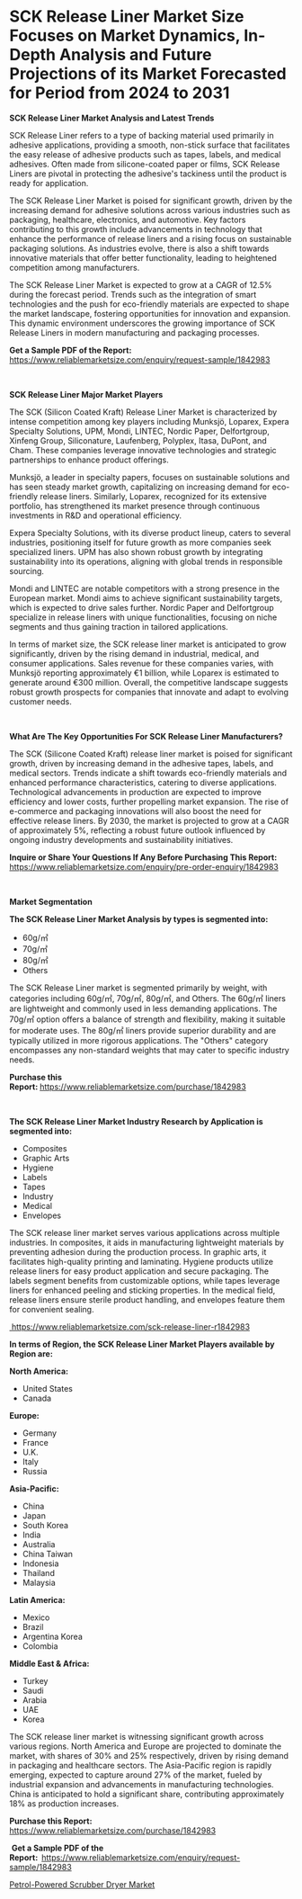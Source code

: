 <p><h1>SCK Release Liner Market Size Focuses on Market Dynamics, In-Depth Analysis and Future Projections of its Market Forecasted for Period from 2024 to 2031</h1></p><p><strong>SCK Release Liner Market Analysis and Latest Trends</strong></p>
<p><p>SCK Release Liner refers to a type of backing material used primarily in adhesive applications, providing a smooth, non-stick surface that facilitates the easy release of adhesive products such as tapes, labels, and medical adhesives. Often made from silicone-coated paper or films, SCK Release Liners are pivotal in protecting the adhesive's tackiness until the product is ready for application.</p><p>The SCK Release Liner Market is poised for significant growth, driven by the increasing demand for adhesive solutions across various industries such as packaging, healthcare, electronics, and automotive. Key factors contributing to this growth include advancements in technology that enhance the performance of release liners and a rising focus on sustainable packaging solutions. As industries evolve, there is also a shift towards innovative materials that offer better functionality, leading to heightened competition among manufacturers.</p><p>The SCK Release Liner Market is expected to grow at a CAGR of 12.5% during the forecast period. Trends such as the integration of smart technologies and the push for eco-friendly materials are expected to shape the market landscape, fostering opportunities for innovation and expansion. This dynamic environment underscores the growing importance of SCK Release Liners in modern manufacturing and packaging processes.</p></p>
<p><strong>Get a Sample PDF of the Report:&nbsp;</strong> <a href="https://www.reliablemarketsize.com/enquiry/request-sample/1842983?utm_campaign=1197&utm_medium=2&utm_source=Github&utm_content=ia&utm_term=01012025&utm_id=sck-release-liner">https://www.reliablemarketsize.com/enquiry/request-sample/1842983</a></p>
<p>&nbsp;</p>
<p><strong>SCK Release Liner Major Market Players</strong></p>
<p><p>The SCK (Silicon Coated Kraft) Release Liner Market is characterized by intense competition among key players including Munksjö, Loparex, Expera Specialty Solutions, UPM, Mondi, LINTEC, Nordic Paper, Delfortgroup, Xinfeng Group, Siliconature, Laufenberg, Polyplex, Itasa, DuPont, and Cham. These companies leverage innovative technologies and strategic partnerships to enhance product offerings.</p><p>Munksjö, a leader in specialty papers, focuses on sustainable solutions and has seen steady market growth, capitalizing on increasing demand for eco-friendly release liners. Similarly, Loparex, recognized for its extensive portfolio, has strengthened its market presence through continuous investments in R&D and operational efficiency.</p><p>Expera Specialty Solutions, with its diverse product lineup, caters to several industries, positioning itself for future growth as more companies seek specialized liners. UPM has also shown robust growth by integrating sustainability into its operations, aligning with global trends in responsible sourcing.</p><p>Mondi and LINTEC are notable competitors with a strong presence in the European market. Mondi aims to achieve significant sustainability targets, which is expected to drive sales further. Nordic Paper and Delfortgroup specialize in release liners with unique functionalities, focusing on niche segments and thus gaining traction in tailored applications.</p><p>In terms of market size, the SCK release liner market is anticipated to grow significantly, driven by the rising demand in industrial, medical, and consumer applications. Sales revenue for these companies varies, with Munksjö reporting approximately €1 billion, while Loparex is estimated to generate around €300 million. Overall, the competitive landscape suggests robust growth prospects for companies that innovate and adapt to evolving customer needs.</p></p>
<p>&nbsp;</p>
<p><strong>What Are The Key Opportunities For SCK Release Liner Manufacturers?</strong></p>
<p><p>The SCK (Silicone Coated Kraft) release liner market is poised for significant growth, driven by increasing demand in the adhesive tapes, labels, and medical sectors. Trends indicate a shift towards eco-friendly materials and enhanced performance characteristics, catering to diverse applications. Technological advancements in production are expected to improve efficiency and lower costs, further propelling market expansion. The rise of e-commerce and packaging innovations will also boost the need for effective release liners. By 2030, the market is projected to grow at a CAGR of approximately 5%, reflecting a robust future outlook influenced by ongoing industry developments and sustainability initiatives.</p></p>
<p><strong>Inquire or Share Your Questions If Any Before Purchasing This Report:</strong> <a href="https://www.reliablemarketsize.com/enquiry/pre-order-enquiry/1842983?utm_campaign=1197&utm_medium=2&utm_source=Github&utm_content=ia&utm_term=01012025&utm_id=sck-release-liner">https://www.reliablemarketsize.com/enquiry/pre-order-enquiry/1842983</a></p>
<p>&nbsp;</p>
<p><strong>Market Segmentation</strong></p>
<p><strong>The SCK Release Liner Market Analysis by types is segmented into:</strong></p>
<p><ul><li>60g/㎡</li><li>70g/㎡</li><li>80g/㎡</li><li>Others</li></ul></p>
<p><p>The SCK Release Liner market is segmented primarily by weight, with categories including 60g/㎡, 70g/㎡, 80g/㎡, and Others. The 60g/㎡ liners are lightweight and commonly used in less demanding applications. The 70g/㎡ option offers a balance of strength and flexibility, making it suitable for moderate uses. The 80g/㎡ liners provide superior durability and are typically utilized in more rigorous applications. The "Others" category encompasses any non-standard weights that may cater to specific industry needs.</p></p>
<p><strong>Purchase this Report:&nbsp;</strong><a href="https://www.reliablemarketsize.com/purchase/1842983?utm_campaign=1197&utm_medium=2&utm_source=Github&utm_content=ia&utm_term=01012025&utm_id=sck-release-liner">https://www.reliablemarketsize.com/purchase/1842983</a></p>
<p>&nbsp;</p>
<p><strong>The SCK Release Liner Market Industry Research by Application is segmented into:</strong></p>
<p><ul><li>Composites</li><li>Graphic Arts</li><li>Hygiene</li><li>Labels</li><li>Tapes</li><li>Industry</li><li>Medical</li><li>Envelopes</li></ul></p>
<p><p>The SCK release liner market serves various applications across multiple industries. In composites, it aids in manufacturing lightweight materials by preventing adhesion during the production process. In graphic arts, it facilitates high-quality printing and laminating. Hygiene products utilize release liners for easy product application and secure packaging. The labels segment benefits from customizable options, while tapes leverage liners for enhanced peeling and sticking properties. In the medical field, release liners ensure sterile product handling, and envelopes feature them for convenient sealing.</p></p>
<p><a href="https://www.reliablemarketsize.com/sck-release-liner-r1842983?utm_campaign=1197&utm_medium=2&utm_source=Github&utm_content=ia&utm_term=01012025&utm_id=sck-release-liner">&nbsp;https://www.reliablemarketsize.com/sck-release-liner-r1842983</a></p>
<p><strong>In terms of Region, the SCK Release Liner Market Players available by Region are:</strong></p>
<p>
    <p> <strong> North America: </strong>
        <ul>
            <li>United States</li>
            <li>Canada</li>
        </ul>
        </p> 
    <p> <strong> Europe: </strong>
        <ul>
            <li>Germany</li>
            <li>France</li>
            <li>U.K.</li>
            <li>Italy</li>
            <li>Russia</li>
        </ul>
        </p> 
    <p> <strong> Asia-Pacific: </strong>
        <ul>
            <li>China</li>
            <li>Japan</li>
            <li>South Korea</li>
            <li>India</li>
            <li>Australia</li>
            <li>China Taiwan</li>
            <li>Indonesia</li>
            <li>Thailand</li>
            <li>Malaysia</li>
        </ul>
        </p> 
    <p> <strong> Latin America: </strong>
        <ul>
            <li>Mexico</li>
            <li>Brazil</li>
            <li>Argentina Korea</li>
            <li>Colombia</li>
        </ul>
        </p> 
    <p> <strong> Middle East & Africa: </strong>
        <ul>
            <li>Turkey</li>
            <li>Saudi</li>
            <li>Arabia</li>
            <li>UAE</li>
            <li>Korea</li>
        </ul>
    </p>
    </p>
<p><p>The SCK release liner market is witnessing significant growth across various regions. North America and Europe are projected to dominate the market, with shares of 30% and 25% respectively, driven by rising demand in packaging and healthcare sectors. The Asia-Pacific region is rapidly emerging, expected to capture around 27% of the market, fueled by industrial expansion and advancements in manufacturing technologies. China is anticipated to hold a significant share, contributing approximately 18% as production increases.</p></p>
<p><strong>Purchase this Report: </strong><a href="https://www.reliablemarketsize.com/purchase/1842983?utm_campaign=1197&utm_medium=2&utm_source=Github&utm_content=ia&utm_term=01012025&utm_id=sck-release-liner">https://www.reliablemarketsize.com/purchase/1842983</a></p>
<p>&nbsp;<strong>Get a Sample PDF of the Report:&nbsp;&nbsp;</strong><a href="https://www.reliablemarketsize.com/enquiry/request-sample/1842983?utm_campaign=1197&utm_medium=2&utm_source=Github&utm_content=ia&utm_term=01012025&utm_id=sck-release-liner">https://www.reliablemarketsize.com/enquiry/request-sample/1842983</a></p>
<p><strong></strong></p>
<p><p><a href="https://github.com/prosalinda88/Market-Research-Report-List-7/blob/main/petrol-powered-scrubber-dryer-market.md?utm_campaign=1197&utm_medium=2&utm_source=Github&utm_content=ia&utm_term=01012025&utm_id=sck-release-liner">Petrol-Powered Scrubber Dryer Market</a></p></p>
